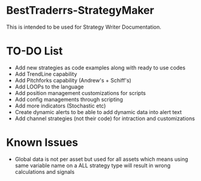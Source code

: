 # BestTraderrs-StrategyMaker
This is intended to be used for Strategy Writer Documentation.
# TO-DO List
- Add new strategies as code examples along with ready to use codes
- Add TrendLine capability
- Add Pitchforks capability (Andrew's + Schiff's)
- Add LOOPs to the language
- Add position management customizations for scripts
- Add config managements through scripting
- Add more indicators (Stochastic etc)
- Create dynamic alerts to be able to add dynamic data into alert text
- Add channel strategies (not their code) for intraction and customizations


# Known Issues
- Global data is not per asset but used for all assets which means using same variable name on a ALL strategy type will result in wrong calculations and signals